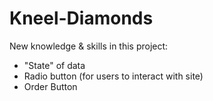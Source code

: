 # Kneel-Diamonds

New knowledge & skills in this project:
- "State" of data
- Radio button (for users to interact with site)
- Order Button
